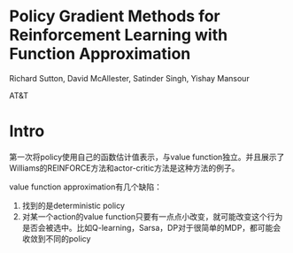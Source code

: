 # Policy Gradient Methods for Reinforcement Learning with Function Approximation

Richard Sutton, David McAllester, Satinder Singh, Yishay Mansour

AT&T

# Intro

第一次将policy使用自己的函数估计值表示，与value function独立。并且展示了Williams的REINFORCE方法和actor-critic方法是这种方法的例子。

value function approximation有几个缺陷：
1. 找到的是deterministic policy
2. 对某一个action的value function只要有一点点小改变，就可能改变这个行为是否会被选中。比如Q-learning，Sarsa，DP对于很简单的MDP，都可能会收敛到不同的policy